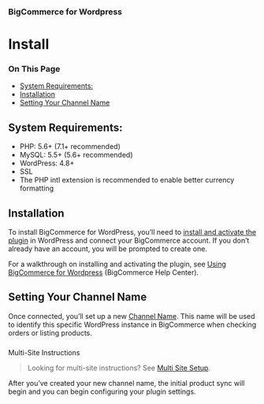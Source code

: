 <div><h3 class="sub-docs-type" id="bigcommerce-for-wordpress">BigCommerce for Wordpress</h3>

# Install

<div class="otp" id="no-index">

### On This Page
- [System Requirements:](#system-requirements)
- [Installation](#installation)
- [Setting Your Channel Name](#setting-your-channel-name)

</div>

<a href='##install_requirements' aria-hidden='true' class='block-anchor'  id='#install_requirements'><i aria-hidden='true' class='linkify icon'></i></a>

## System Requirements:

* PHP: 5.6+ (7.1+ recommended)
* MySQL: 5.5+ (5.6+ recommended)
* WordPress: 4.8+
* SSL
* The PHP intl extension is recommended to enable better currency formatting



<a href='##install_installation' aria-hidden='true' class='block-anchor'  id='#install_installation'><i aria-hidden='true' class='linkify icon'></i></a>

## Installation

To install BigCommerce for WordPress, you’ll need to [install and activate the plugin](https://wordpress.org/plugins/bigcommerce/) in WordPress and connect your BigCommerce account. If you don’t already have an account, you will be prompted to create one. 

For a walkthrough on installing and activating the plugin, see [Using BigCommerce for Wordpress](https://support.bigcommerce.com/s/article/BigCommerce-for-WordPress#installation) (BigCommerce Help Center).

## Setting Your Channel Name

Once connected, you’ll set up a new [Channel Name](https://support.bigcommerce.com/s/article/BigCommerce-for-WordPress#channel). This name will be used to identify this specific WordPress instance in BigCommerce when checking orders or listing products.

<div class="HubBlock--callout">
<div class="CalloutBlock--info">
<div class="HubBlock-content">
    
<!-- theme: info -->

### 
Multi-Site Instructions 
> Looking for multi-site instructions? See [Multi Site Setup](/bigcommerce-for-wordpress/setup/multi-site).

</div>
</div>
</div>

After you’ve created your new channel name, the initial product sync will begin and you can begin configuring your plugin settings.


